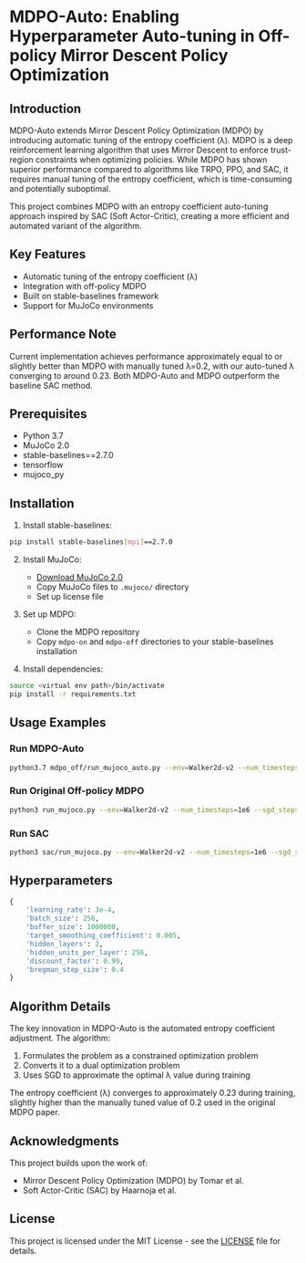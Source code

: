 # MDPO-Auto: Enabling Hyperparameter Auto-tuning in Off-policy Mirror Descent Policy Optimization

## Introduction
MDPO-Auto extends Mirror Descent Policy Optimization (MDPO) by introducing automatic tuning of the entropy coefficient (λ). MDPO is a deep reinforcement learning algorithm that uses Mirror Descent to enforce trust-region constraints when optimizing policies. While MDPO has shown superior performance compared to algorithms like TRPO, PPO, and SAC, it requires manual tuning of the entropy coefficient, which is time-consuming and potentially suboptimal.

This project combines MDPO with an entropy coefficient auto-tuning approach inspired by SAC (Soft Actor-Critic), creating a more efficient and automated variant of the algorithm.

## Key Features
- Automatic tuning of the entropy coefficient (λ)
- Integration with off-policy MDPO
- Built on stable-baselines framework
- Support for MuJoCo environments

## Performance Note
Current implementation achieves performance approximately equal to or slightly better than MDPO with manually tuned λ=0.2, with our auto-tuned λ converging to around 0.23. Both MDPO-Auto and MDPO outperform the baseline SAC method.

## Prerequisites
- Python 3.7
- MuJoCo 2.0
- stable-baselines==2.7.0
- tensorflow
- mujoco_py

## Installation

1. Install stable-baselines:
```bash
pip install stable-baselines[mpi]==2.7.0
```

2. Install MuJoCo:
   - [Download MuJoCo 2.0](https://www.roboti.us/index.html)
   - Copy MuJoCo files to `.mujoco/` directory
   - Set up license file

3. Set up MDPO:
   - Clone the MDPO repository
   - Copy `mdpo-on` and `mdpo-off` directories to your stable-baselines installation

4. Install dependencies:
```bash
source <virtual env path>/bin/activate
pip install -r requirements.txt
```

## Usage Examples

### Run MDPO-Auto
```bash
python3.7 mdpo_off/run_mujoco_auto.py --env=Walker2d-v2 --num_timesteps=1e6 --sgd_steps=1 --klcoeff=0.4 --tsallis_coeff=2.0
```

### Run Original Off-policy MDPO
```bash
python3 run_mujoco.py --env=Walker2d-v2 --num_timesteps=1e6 --sgd_steps=1000 --klcoeff=1.0 --lam=0.2 --tsallis_coeff=1.0
```

### Run SAC
```bash
python3 sac/run_mujoco.py --env=Walker2d-v2 --num_timesteps=1e6 --sgd_steps=1
```

## Hyperparameters
```python
{
    'learning_rate': 3e-4,
    'batch_size': 256,
    'buffer_size': 1000000,
    'target_smoothing_coefficient': 0.005,
    'hidden_layers': 2,
    'hidden_units_per_layer': 256,
    'discount_factor': 0.99,
    'bregman_step_size': 0.4
}
```

## Algorithm Details

The key innovation in MDPO-Auto is the automated entropy coefficient adjustment. The algorithm:
1. Formulates the problem as a constrained optimization problem
2. Converts it to a dual optimization problem
3. Uses SGD to approximate the optimal λ value during training

The entropy coefficient (λ) converges to approximately 0.23 during training, slightly higher than the manually tuned value of 0.2 used in the original MDPO paper.

## Acknowledgments
This project builds upon the work of:
- Mirror Descent Policy Optimization (MDPO) by Tomar et al.
- Soft Actor-Critic (SAC) by Haarnoja et al.

## License
This project is licensed under the MIT License - see the [LICENSE](LICENSE.md) file for details.
